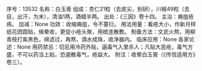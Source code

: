 序号：13532
名称：白玉膏
组成：杏仁21粒（去皮尖，别研），川椒49粒（去目，出汗，为末），清油1两，酒蜡半两。
出处：《三因》卷十四。
主治：痈疽疮疡。
加减：None
功效：收缩痈疽，令不蔓衍。
用法用量：看疮大小，作新月样纸花团圆贴，候晕收，更促小疮头聚，用槟连散敷。
制备方法：文武火熬，用柳青枝打紫黑色，绵滤过，再熬，滴水成珠，收净器内。
临床应用：None
各家论述：None
用药禁忌：切忌用冷药外贴，逼毒气入里杀人；凡贴大恶疮，毒气方盛，不可以药当上贴，恐遏散毒气，疮益大。
附注：收晕白玉膏（《传信适用方》卷三）。
